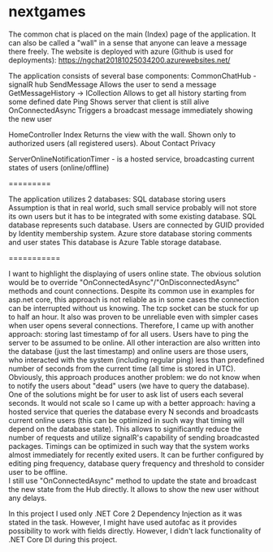 # nextgames
The common chat is placed on the main (Index) page of the application. It can also be called a "wall" in a sense that anyone can leave a message there freely.
The website is deployed with azure (Github is used for deployments): https://ngchat20181025034200.azurewebsites.net/


The application consists of several base components: 
CommonChatHub - signalR hub
  SendMessage
    Allows the user to send a message
  GetMessageHistory -> ICollection<WallMessage>
    Allows to get all history starting from some defined date
  Ping
    Shows server that client is still alive
  OnConnectedAsync
    Triggers a broadcast message immediately showing the new user

HomeController
  Index
    Returns the view with the wall. Shown only to authorized users (all registered users).
  About
  Contact
  Privacy

ServerOnlineNotificationTimer - is a hosted service, broadcasting current states of users (online/offline)

=========

The application utilizes 2 databases: 
SQL database storing users
  Assumption is that in real world, such small service probably will not store its own users but it has to be integrated with some existing database. SQL database represents such database. Users are connected by GUID provided by Identity membership system.
Azure store database storing comments and user states
  This database is Azure Table storage database. 

===========

I want to highlight the displaying of users online state. The obvious solution would be to override "OnConnectedAsync"/"OnDisconnectedAsync" methods and count connections. Despite its common use in examples for asp.net core, this approach is not reliable as in some cases the connection can be interrupted without us knowing. The tcp socket can be stuck for up to half an hour. It also was proven to be unreliable even with simpler cases when user opens several connections.
Therefore, I came up with another approach: storing last timestamp of for all users. Users have to ping the server to be assumed to be online. All other interaction are also written into the database (just the last timestamp) and online users are those users, who interacted with the system (including regular ping) less than predefined number of seconds from the current time (all time is stored in UTC).
Obviously, this approach produces another problem: we do not know when to notify the users about "dead" users (we have to query the database). One of the solutions might be for user to ask list of users each several seconds. It would not scale so I came up with a better approach: having a hosted service that queries the database every N seconds and broadcasts current online users (this can be optimized in such way that timing will depend on the database state). This allows to significantly reduce the number of requests and utilize signalR's capability of sending broadcasted packages.
Timings can be optimized in such way that the system works almost immediately for recently exited users. It can be further configured by editing ping frequency, database query frequency and threshold to consider user to be offline.  
I still use "OnConnectedAsync" method to update the state and broadcast the new state from the Hub directly. It allows to show the new user without any delays.






In this project I used only .NET Core 2 Dependency Injection as it was stated in the task. However, I might have used autofac as it provides possibility to work with fields directly. However, I didn't lack functionality of .NET Core DI during this project.

